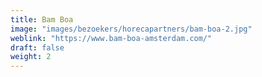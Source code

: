 ```yaml
---
title: Bam Boa
image: "images/bezoekers/horecapartners/bam-boa-2.jpg"
weblink: "https://www.bam-boa-amsterdam.com/"
draft: false
weight: 2
---
```



